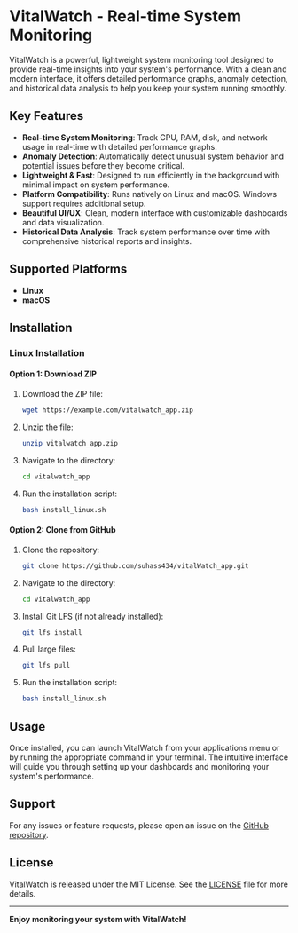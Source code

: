 # VitalWatch - Real-time System Monitoring

VitalWatch is a powerful, lightweight system monitoring tool designed to provide real-time insights into your system's performance. With a clean and modern interface, it offers detailed performance graphs, anomaly detection, and historical data analysis to help you keep your system running smoothly.

## Key Features

- **Real-time System Monitoring**: Track CPU, RAM, disk, and network usage in real-time with detailed performance graphs.
- **Anomaly Detection**: Automatically detect unusual system behavior and potential issues before they become critical.
- **Lightweight & Fast**: Designed to run efficiently in the background with minimal impact on system performance.
- **Platform Compatibility**: Runs natively on Linux and macOS. Windows support requires additional setup.
- **Beautiful UI/UX**: Clean, modern interface with customizable dashboards and data visualization.
- **Historical Data Analysis**: Track system performance over time with comprehensive historical reports and insights.

## Supported Platforms

- **Linux**
- **macOS**

## Installation

### Linux Installation

#### Option 1: Download ZIP

1. Download the ZIP file:
   ```bash
   wget https://example.com/vitalwatch_app.zip
   ```
2. Unzip the file:
   ```bash
   unzip vitalwatch_app.zip
   ```
3. Navigate to the directory:
   ```bash
   cd vitalwatch_app
   ```
4. Run the installation script:
   ```bash
   bash install_linux.sh
   ```

#### Option 2: Clone from GitHub

1. Clone the repository:
   ```bash
   git clone https://github.com/suhass434/vitalWatch_app.git
   ```
2. Navigate to the directory:
   ```bash
   cd vitalwatch_app
   ```
3. Install Git LFS (if not already installed):
   ```bash
   git lfs install
   ```
4. Pull large files:
   ```bash
   git lfs pull
   ```
5. Run the installation script:
   ```bash
   bash install_linux.sh
   ```

## Usage

Once installed, you can launch VitalWatch from your applications menu or by running the appropriate command in your terminal. The intuitive interface will guide you through setting up your dashboards and monitoring your system's performance.

## Support

For any issues or feature requests, please open an issue on the [GitHub repository](https://github.com/suhass434/vitalWatch_app).

## License

VitalWatch is released under the MIT License. See the [LICENSE](https://github.com/suhass434/vitalWatch_app/blob/main/LICENSE) file for more details.

---

**Enjoy monitoring your system with VitalWatch!**